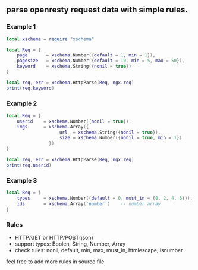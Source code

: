 ## parse openresty request data with simple rules.

### Example 1

```lua
local xschema = require "xschema"

local Req = {
    page       = xschema.Number({default = 1, min = 1}),
    pagesize   = xschema.Number({default = 10, min = 5, max = 50}),
    keyword    = xschema.String({nonil = true})
}

local req, err = xschema.HttpParse(Req, ngx.req)
print(req.keyword)
```

### Example 2

```lua
local Req = {
    userid    = xschema.Number({nonil = true}),
    imgs      = xschema.Array({
                    url  = xschema.String({nonil = true}),
                    size = xschema.Number({nonil = true, min = 1})
                })
}

local req, err = xschema.HttpParse(Req, ngx.req)
print(req.userid)
```

### Example 3

```lua
local Req = {
    types     = xschema.Number({default = 0, must_in = {0, 2, 4, 6}}),
    ids       = xschema.Array('number')    -- number array
}
```

### Rules

 - HTTP/GET or HTTP/POST(json)
 - support types: Boolen, String, Number, Array
 - check rules: nonil, default, min, max, must_in, htmlescape, isnumber

feel free to add more rules in source file